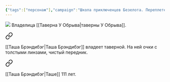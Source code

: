 ```yaml
---
{"tags":["персонаж"],"campaign":"Школа приключенцев Безелота. Переплетенные судьбы","dg-publish":true,"permalink":"/tasha-brendibeg/","dgPassFrontmatter":true}
---
```


![](https://i.imgur.com/IFQejAp.jpeg)
Владелица [[Таверна У Обрыва\|таверны У Обрыва]].


<div class="transclusion internal-embed is-loaded"><a class="markdown-embed-link" href="/22-yanvarya-2023/#f0abf5" aria-label="Open link"><svg xmlns="http://www.w3.org/2000/svg" width="24" height="24" viewBox="0 0 24 24" fill="none" stroke="currentColor" stroke-width="2" stroke-linecap="round" stroke-linejoin="round" class="svg-icon lucide-link"><path d="M10 13a5 5 0 0 0 7.54.54l3-3a5 5 0 0 0-7.07-7.07l-1.72 1.71"></path><path d="M14 11a5 5 0 0 0-7.54-.54l-3 3a5 5 0 0 0 7.07 7.07l1.71-1.71"></path></svg></a><div class="markdown-embed">



[[Таша Брэндибэг\|Таша Брэндибэг]] владеет таверной. На ней очки с толстыми линзами, чистый передник. 

</div></div>



<div class="transclusion internal-embed is-loaded"><a class="markdown-embed-link" href="/29-yanvarya-2023/#f9ae6f" aria-label="Open link"><svg xmlns="http://www.w3.org/2000/svg" width="24" height="24" viewBox="0 0 24 24" fill="none" stroke="currentColor" stroke-width="2" stroke-linecap="round" stroke-linejoin="round" class="svg-icon lucide-link"><path d="M10 13a5 5 0 0 0 7.54.54l3-3a5 5 0 0 0-7.07-7.07l-1.72 1.71"></path><path d="M14 11a5 5 0 0 0-7.54-.54l-3 3a5 5 0 0 0 7.07 7.07l1.71-1.71"></path></svg></a><div class="markdown-embed">



[[Таша Брэндибэг\|Таше]] 111 лет. 

</div></div>
